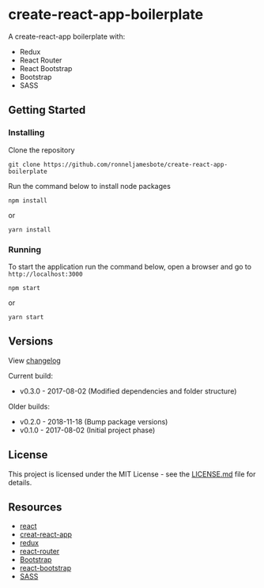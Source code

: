 # create-react-app-boilerplate

A create-react-app boilerplate with:

- Redux
- React Router
- React Bootstrap
- Bootstrap
- SASS

## Getting Started

### Installing

Clone the repository

```
git clone https://github.com/ronneljamesbote/create-react-app-boilerplate
```

Run the command below to install node packages

```
npm install
```

or

```
yarn install
```

### Running

To start the application run the command below, open a browser and go to `http://localhost:3000`

```
npm start
```

or

```
yarn start
```

## Versions

View [changelog](CHANGELOG.md)

Current build:

- v0.3.0 - 2017-08-02 (Modified dependencies and folder structure)

Older builds:

- v0.2.0 - 2018-11-18 (Bump package versions)
- v0.1.0 - 2017-08-02 (Initial project phase)

## License

This project is licensed under the MIT License - see the [LICENSE.md](LICENSE.md) file for details.

## Resources

- [react](https://facebook.github.io/react/)
- [creat-react-app](https://github.com/facebookincubator/create-react-app)
- [redux](http://redux.js.org/)
- [react-router](https://github.com/ReactTraining/react-router)
- [Bootstrap](http://getbootstrap.com/)
- [react-bootstrap](https://github.com/react-bootstrap/react-bootstrap)
- [SASS](http://sass-lang.com/)
